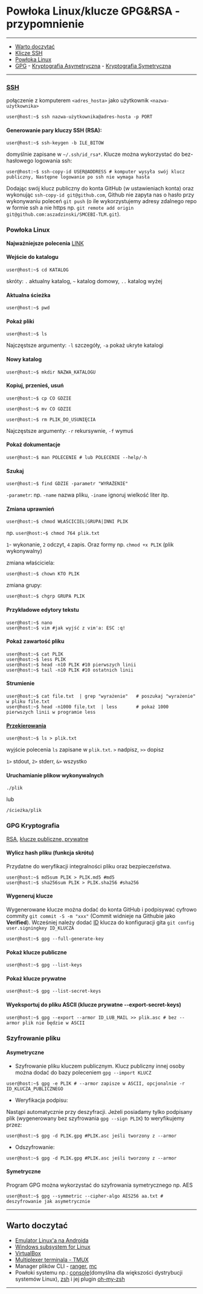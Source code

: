 # Powłoka Linux/klucze GPG&RSA - przypomnienie

---

- [Warto doczytać](#Warto-doczytać)
- [Klicze SSH](#SSH)
- [Powłoka Linux](#Powłoka-Linux)
- [GPG](#GPG-Kryptografia)
		- [Kryptografia Asymetryczna](#Asymetryczne)
		- [Kryptografia Symetryczna](#Symetryczne)

---


### [SSH](https://en.wikipedia.org/wiki/Secure_Shell)

połączenie z komputerem `<adres_hosta>` jako użytkownik `<nazwa-użytkownika>`


```console
user@host:~$ ssh nazwa-użytkownika@adres-hosta -p PORT

```

#### Generowanie pary kluczy SSH (RSA):


```console
user@host:~$ ssh-keygen -b ILE_BITOW

```

domyślnie zapisane w `~/.ssh/id_rsa*`. Klucze można wykorzystać do bez-hasłowego logowania ssh:

```console
user@host:~$ ssh-copy-id USER@ADDRESS # komputer wysyła swój klucz publiczny, Następne logowanie po ssh nie wymaga hasła
```

Dodając swój klucz publiczny do konta GitHub (w ustawieniach konta) oraz wykonując `ssh-copy-id git@github.com`, Github nie zapyta nas o hasło przy wykonywaniu poleceń `git push` (o ile wykorzystujemy adresy zdalnego repo w formie ssh a nie https np. `git remote add origin git@github.com:aszadzinski/SMCEBI-TLM.git`).

### Powłoka Linux 

**Najważniejsze polecenia** [LINK](https://kinsta.com/blog/linux-commands/)

#### Wejście do katalogu

```console
user@host:~$ cd KATALOG

```

skróty: `.` aktualny katalog, `~` katalog domowy, `..` katalog wyżej

#### Aktualna ścieżka

```console
user@host:~$ pwd

```

#### Pokaż pliki


```console
user@host:~$ ls

```

Najczęstsze argumenty: `-l` szczegóły, `-a` pokaż ukryte katalogi

#### Nowy katalog


```console
user@host:~$ mkdir NAZWA_KATALOGU

```

#### Kopiuj, przenieś, usuń


```console
user@host:~$ cp CO GDZIE

```


```console
user@host:~$ mv CO GDZIE

```


```console
user@host:~$ rm PLIK_DO_USUNIĘCIA

```

Najczęstsze argumenty: `-r` rekursywnie, `-f` wymuś

#### Pokaż dokumentacje


```console
user@host:~$ man POLECENIE # lub POLECENIE --help/-h
```

#### Szukaj


```console
user@host:~$ find GDZIE -parametr "WYRAŻENIE"
```

`-parametr`: np. `-name` nazwa pliku, `-iname` ignoruj wielkość liter itp.

#### Zmiana uprawnień

```console
user@host:~$ chmod WŁAŚCICIEL|GRUPA|INNI PLIK
```

np. `user@host:~$ chmod 764 plik.txt`

`1`- wykonanie, `2` odczyt, `4` zapis. Oraz formy np. `chmod +x PLIK` (plik wykonywalny) 

zmiana właściciela:

```console
user@host:~$ chown KTO PLIK
```

zmiana grupy:

```console
user@host:~$ chgrp GRUPA PLIK
```

#### Przykładowe edytory tekstu


```console
user@host:~$ nano
user@host:~$ vim #jak wyjść z vim'a: ESC :q!
```

#### Pokaż zawartość pliku


```console
user@host:~$ cat PLIK
user@host:~$ less PLIK
user@host:~$ head -n10 PLIK #10 pierwszych linii
user@host:~$ tail -n10 PLIK #10 ostatnich linii
```

#### Strumienie


```console
user@host:~$ cat file.txt  | grep "wyrażenie"	# poszukaj "wyrażenie" w pliku file.txt
user@host:~$ head -n1000 file.txt  | less		# pokaż 1000 pierwszych linii w programie less 

```

#### [Przekierowania](https://stackoverflow.com/questions/818255/in-the-shell-what-does-21-mean#)


```console
user@host:~$ ls > plik.txt
```

wyjście polecenia `ls` zapisane w `plik.txt`. `>` nadpisz, `>>` dopisz

`1>` stdout, `2>` stderr, `&>` wszystko

#### Uruchamianie plikow wykonywalnych

```console
./plik
```

lub

```console
/ścieżka/plik
```

### GPG Kryptografia

[RSA](https://en.wikipedia.org/wiki/RSA_(cryptosystem)#Operation), [klucze publiczne, prywatne](https://protonmail.com/blog/what-is-pgp-encryption/)

#### Wylicz hash pliku (funkcja skrótu)

Przydatne do weryfikacji integralności pliku oraz bezpieczeństwa.

```console
user@host:~$ md5sum PLIK > PLIK.md5 #md5
user@host:~$ sha256sum PLIK > PLIK.sha256 #sha256
```

#### Wygeneruj klucze

Wygenerowane klucze można dodać do konta GitHub i podpisywać cyfrowo commity `git commit -S -m "xxx"` (Commit widnieje na Githubie jako **Verified**). Wcześniej należy dodać [ID](#Pokaż-klucze-prywatne) klucza do  konfiguracji gita `git config user.signingkey ID_KLUCZA`

```console
user@host:~$ gpg --full-generate-key
```

#### Pokaż klucze publiczne 

```console
user@host:~$ gpg --list-keys
```

#### Pokaż klucze prywatne 

```console
user@host:~$ gpg --list-secret-keys
```

#### Wyeksportuj do pliku ASCII (klucze prywatne --export-secret-keys)

```console
user@host:~$ gpg --export --armor ID_LUB_MAIL >> plik.asc # bez --armor plik nie będzie w ASCII
```

### Szyfrowanie pliku 

#### Asymetryczne

 - Szyfrowanie pliku kluczem publicznym. Klucz publiczny innej osoby można dodać do bazy poleceniem `gpg --import KLUCZ`

```console
user@host:~$ gpg -e PLIK # --armor zapisze w ASCII, opcjonalnie -r ID_KLUCZA_PUBLICZNEGO
```

- Weryfikacja podpisu:

Nastąpi automatycznie przy deszyfracji. Jeżeli posiadamy tylko podpisany plik (wygenerowany bez szyfrowania `gpg --sign PLIK`) to weryfikujemy przez:

```console
user@host:~$ gpg -d PLIK.gpg #PLIK.asc jeśli tworzony z --armor
```

- Odszyfrowanie:

```console
user@host:~$ gpg -d PLIK.gpg #PLIK.asc jeśli tworzony z --armor
```

#### Symetryczne

Program GPG można wykorzystać do szyfrowania symetrycznego np. AES

```console
user@host:~$ gpg --symmetric --cipher-algo AES256 aa.txt # deszyfrowanie jak asymetrycznie
```

---
## Warto doczytać

- [Emulator Linux'a na Androida](https://termux.com/)
- [Windows subsystem for Linux](https://www.windowscentral.com/how-install-wsl2-windows-10)
- [VirtualBox](https://www.virtualbox.org/)
- [Multiplexer terminala - TMUX](https://linuxize.com/post/getting-started-with-tmux/)
- Manager plików CLI - [ranger](https://github.com/ranger/ranger), [mc](https://www.linuxcommand.org/lc3_adv_mc.php)
- Powłoki systemu np.: [console](https://pl.m.wikipedia.org/wiki/Bash)(domyślna dla większości dystrybucji systemów Linux), [zsh](https://en.m.wikipedia.org/wiki/Z_shell) i jej plugin [oh-my-zsh](https://github.com/ohmyzsh/ohmyzsh)

---
